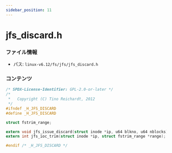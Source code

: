 ```yaml
---
sidebar_position: 11
---
```

# jfs_discard.h

### ファイル情報

- パス: `linux-v6.12/fs/jfs/jfs_discard.h`

### コンテンツ

```h
/* SPDX-License-Identifier: GPL-2.0-or-later */
/*
 *   Copyright (C) Tino Reichardt, 2012
 */
#ifndef _H_JFS_DISCARD
#define _H_JFS_DISCARD

struct fstrim_range;

extern void jfs_issue_discard(struct inode *ip, u64 blkno, u64 nblocks);
extern int jfs_ioc_trim(struct inode *ip, struct fstrim_range *range);

#endif /* _H_JFS_DISCARD */

```
